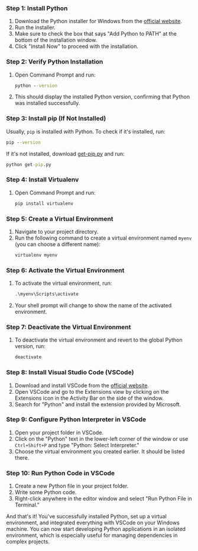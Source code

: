 ### Step 1: Install Python
1. Download the Python installer for Windows from the [official website](https://www.python.org/downloads/windows/).
2. Run the installer.
3. Make sure to check the box that says "Add Python to PATH" at the bottom of the installation window.
4. Click "Install Now" to proceed with the installation.

### Step 2: Verify Python Installation
1. Open Command Prompt and run:
    ```cmd
    python --version
    ```
2. This should display the installed Python version, confirming that Python was installed successfully.

### Step 3: Install pip (If Not Installed)
Usually, `pip` is installed with Python. To check if it's installed, run:
```cmd
pip --version
```
If it's not installed, download [get-pip.py](https://bootstrap.pypa.io/get-pip.py) and run:
```cmd
python get-pip.py
```

### Step 4: Install Virtualenv
1. Open Command Prompt and run:
    ```cmd
    pip install virtualenv
    ```

### Step 5: Create a Virtual Environment
1. Navigate to your project directory.
2. Run the following command to create a virtual environment named `myenv` (you can choose a different name):
    ```cmd
    virtualenv myenv
    ```

### Step 6: Activate the Virtual Environment
1. To activate the virtual environment, run:
    ```cmd
    .\myenv\Scripts\activate
    ```
2. Your shell prompt will change to show the name of the activated environment.

### Step 7: Deactivate the Virtual Environment
1. To deactivate the virtual environment and revert to the global Python version, run:
    ```cmd
    deactivate
    ```

### Step 8: Install Visual Studio Code (VSCode)
1. Download and install VSCode from the [official website](https://code.visualstudio.com/).
2. Open VSCode and go to the Extensions view by clicking on the Extensions icon in the Activity Bar on the side of the window.
3. Search for "Python" and install the extension provided by Microsoft.

### Step 9: Configure Python Interpreter in VSCode
1. Open your project folder in VSCode.
2. Click on the "Python" text in the lower-left corner of the window or use `Ctrl+Shift+P` and type "Python: Select Interpreter."
3. Choose the virtual environment you created earlier. It should be listed there.

### Step 10: Run Python Code in VSCode
1. Create a new Python file in your project folder.
2. Write some Python code.
3. Right-click anywhere in the editor window and select "Run Python File in Terminal."

And that's it! You've successfully installed Python, set up a virtual environment, and integrated everything with VSCode on your Windows machine. You can now start developing Python applications in an isolated environment, which is especially useful for managing dependencies in complex projects.
